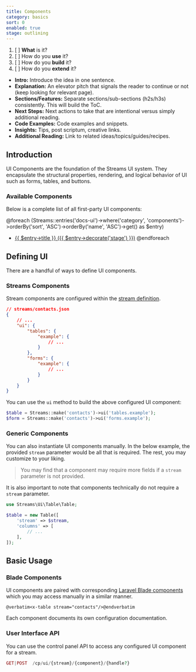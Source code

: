 ```yaml
---
title: Components
category: basics
sort: 0
enabled: true
stage: outlining
---
```



1. [ ] **What** is it?
1. [ ] How do you **use** it?
2. [ ] How do you **build** it?
3. [ ] How do you **extend** it?

- **Intro:** Introduce the idea in one sentence.
- **Explanation:** An elevator pitch that signals the reader to continue or not (keep looking for relevant page).
- **Sections/Features:** Separate sections/sub-sections (h2s/h3s) consistently. This will build the ToC.
- **Next Steps:** Next actions to take that are intentional versus simply additional reading.
- **Code Examples:** Code examples and snippets.
- **Insights:** Tips, post scriptum, creative links.
- **Additional Reading:** Link to related ideas/topics/guides/recipes.



## Introduction

UI Components are the foundation of the Streams UI system. They encapsulate the structural properties, rendering, and logical behavior of UI such as forms, tables, and buttons.

### Available Components

Below is a complete list of all first-party UI components:

@foreach (Streams::entries('docs-ui')->where('category', 'components')->orderBy('sort', 'ASC')->orderBy('name', 'ASC')->get() as $entry)
 - <a href="{{ $entry->id }}">{{ $entry->title }} ({{ $entry->decorate('stage') }})</a>
@endforeach


## Defining UI

There are a handful of ways to define UI components.
### Streams Components

Stream components are configured within the [stream definition](/docs/core/streams).

```json
// streams/contacts.json
{
    // ...
    "ui": {
        "tables": {
            "example": {
                // ...
            }
        },
        "forms": {
            "example": {
                // ...
            }
        }
    }
}
```

You can use the `ui` method to build the above configured UI component:

```php
$table = Streams::make('contacts')->ui('tables.example');
$form = Streams::make('contacts')->ui('forms.example');
```

### Generic Components

You can also instantiate UI components manually. In the below example, the provided `stream` parameter would be all that is required. The rest, you may customize to your liking.

> You may find that a component may require more fields if a `stream` parameter is not provided.

It is also important to note that components technically do not require a `stream` parameter.

```php
use Streams\Ui\Table\Table;

$table = new Table([
    'stream' => $stream,
    'columns' => [
        // ...
    ],
]);
```


## Basic Usage

### Blade Components

UI components are paired with corresponding [Laravel Blade components](https://laravel.com/docs/blade#components) which you may access manually in a similar manner.

```blade
@verbatim<x-table stream="contacts"/>@endverbatim
```

Each component documents its own configuration documentation.

### User Interface API

You can use the control panel API to access any configured UI component for a stream.

```php
GET|POST  /cp/ui/{stream}/{component}/{handle?}
```
